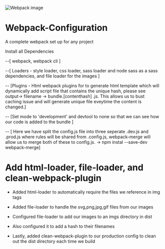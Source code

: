 ![Webpack image](https://images.ctfassets.net/nj2caiz7hkjw/3VoFdDTP5SowwESKIOAgm/a111ddd784928b61045c8e811e1769be/webpack.png?fm=webp)

# Webpack-Configuration
  A complete webpack set up for any project

Install all Dependencies 

 --[ webpack, webpack cli ]
 
 --[ Loaders - style loader, css loader, sass loader and node sass as a sass dependencies, and file loader for the images ]
 
 -- [Plugins - Html webpack plugins for to generate html template which will dynamically add script file that contains the unique hash, please see output-> filename -> bundle.[contenthash]
 .js. This allows us to bust caching issue and will generate unique file eveytime the content is changed.]
 
 -- [Set mode to 'development' and devtool to none so that we can see how our code is added to the bundle ]
 
 -- [ Here we have split the config.js file into three seperate .dev.js and .prod.js where rules will be shared from .config.js, webpack-merge will allow us to merge both of these to config.js. -> npm instal --save-dev webpack-merge]
 
 
# Add html-loader, file-loader, and clean-webpack-plugin

- Added html-loader to automatically require the files we reference in img tags

- Added file-loader to handle the svg,png,jpg,gif files from our images

- Configured file-loader to add our images to an imgs directory in dist

- Also configured it to add a hash to their filenames

- Lastly, added clean-webpack-plugin to our production config to clean out the dist directory each time we build